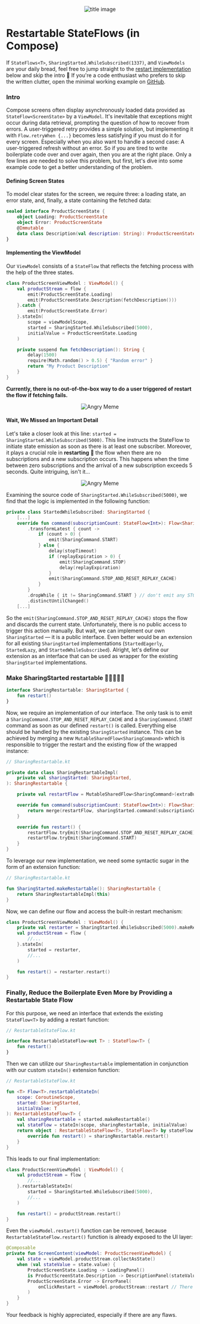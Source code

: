 <!--suppress HtmlDeprecatedAttribute -->
<p align="center">
    <img src="restartable-flow.jpg" alt="title image">
</p>

# Restartable StateFlows (in Compose) #

If `StateFlows<T>`, `SharingStarted.WhileSubscribed(1337)`, and `ViewModels` are your daily bread,
feel free to jump straight to the <a href="#intro">restart implementation</a> below and skip the intro 🧐
If you're a code enthusiast who prefers to skip the written clutter, open the minimal working example on
<a href="https://github.com/Ic-ks/restartable-flow">GitHub</a>.

### Intro ###

Compose screens often display asynchronously loaded data provided as `StateFlow<ScreenState>` by a `ViewModel`.
It's inevitable that exceptions might occur during data retrieval, prompting the question of how to recover from errors.
A user-triggered retry provides a simple solution, but implementing it with `Flow.retryWhen {...}` becomes less satisfying if you must do it for every screen. 
Especially when you also want to handle a second case: A user-triggered refresh without an error. 
So if you are tired to write boilerplate code over and over again, then you are at the right place.
Only a few lines are needed to solve this problem, but first, let's dive into some example code to get a better understanding of the problem.

#### Defining Screen States ####

To model clear states for the screen, we require three: a loading state, an error state, and, finally, a state containing the fetched data:

```kotlin
sealed interface ProductScreenState {
    object Loading: ProductScreenState
    object Error: ProductScreenState
    @Immutable
    data class Description(val description: String): ProductScreenState
}
```

#### Implementing the ViewModel ####

Our `ViewModel` consists of a `StateFlow` that reflects the fetching process with the help of the three states.

```kotlin
class ProductScreenViewModel : ViewModel() {
    val productStream = flow {
        emit(ProductScreenState.Loading)
        emit(ProductScreenState.Description(fetchDescription()))
    }.catch {
        emit(ProductScreenState.Error)
    }.stateIn(
        scope = viewModelScope,
        started = SharingStarted.WhileSubscribed(5000),
        initialValue = ProductScreenState.Loading
    )

    private suspend fun fetchDescription(): String {
        delay(1500)
        require(Math.random() > 0.5) { "Random error" }
        return "My Product Description"
    }
}
```
**Currently, there is no out-of-the-box way to do a user triggered of restart the flow if fetching fails.**

<!--suppress HtmlDeprecatedAttribute -->
<p align="center">
    <img src="angry.svg" alt="Angry Meme">
</p>

#### Wait, We Missed an Important Detail ####

Let's take a closer look at this line: `started = SharingStarted.WhileSubscribed(5000)`.
This line instructs the StateFlow to initiate state emission as soon as there is at least one subscriber.
Moreover, it plays a crucial role in **restarting** 🎉 the flow when there are no subscriptions and a new subscription occurs.
This happens when the time between zero subscriptions and the arrival of a new subscription exceeds 5 seconds. 
Quite intriguing, isn't it...

<!--suppress HtmlDeprecatedAttribute -->
<p align="center">
    <img src="thinking.svg" alt="Angry Meme">
</p>

Examining the source code of `SharingStarted.WhileSubscribed(5000)`, we find that the logic is implemented in the following function:

```kotlin
private class StartedWhileSubscribed: SharingStarted {
    [...]
    override fun command(subscriptionCount: StateFlow<Int>): Flow<SharingCommand> = subscriptionCount
        .transformLatest { count ->
            if (count > 0) {
                emit(SharingCommand.START)
            } else {
                delay(stopTimeout)
                if (replayExpiration > 0) {
                    emit(SharingCommand.STOP)
                    delay(replayExpiration)
                }
                emit(SharingCommand.STOP_AND_RESET_REPLAY_CACHE)
            }
        }
        .dropWhile { it != SharingCommand.START } // don't emit any STOP/RESET_BUFFER to start with, only START
        .distinctUntilChanged()
    [...]
```

So the `emit(SharingCommand.STOP_AND_RESET_REPLAY_CACHE)` stops the flow and discards the current state.
Unfortunately, there is no public access to trigger this action manually.
But wait, we can implement our own `SharingStarted` — it is a public interface.
Even better would be an extension for all existing `SharingStarted` implementations (`StartedEagerly`, `StartedLazy`, and `StartedWhileSubscribed`).
Alright, let's define our extension as an interface that can be used as wrapper for the existing `SharingStarted` implementations.

### Make SharingStarted restartable 🚂🌊🌊🌊🌊 <a id='intro'></a> ###

```kotlin
interface SharingRestartable: SharingStarted {
    fun restart()
}
```

Now, we require an implementation of our interface.
The only task is to emit a `SharingCommand.STOP_AND_RESET_REPLAY_CACHE` and a `SharingCommand.START` command as soon as our defined `restart()` is called.
Everything else should be handled by the existing `SharingStarted` instance.
This can be achieved by merging a new `MutableSharedFlow<SharingCommand>` which is responsible to trigger the restart and the existing flow of the wrapped instance:


```kotlin
// SharingRestartable.kt

private data class SharingRestartableImpl(
    private val sharingStarted: SharingStarted,
): SharingRestartable {

    private val restartFlow = MutableSharedFlow<SharingCommand>(extraBufferCapacity = 2)

    override fun command(subscriptionCount: StateFlow<Int>): Flow<SharingCommand> {
        return merge(restartFlow, sharingStarted.command(subscriptionCount))
    }

    override fun restart() {
        restartFlow.tryEmit(SharingCommand.STOP_AND_RESET_REPLAY_CACHE)
        restartFlow.tryEmit(SharingCommand.START)
    }
}
```

To leverage our new implementation, we need some syntactic sugar in the form of an extension function:

```kotlin
// SharingRestartable.kt

fun SharingStarted.makeRestartable(): SharingRestartable {
    return SharingRestartableImpl(this)
}
```

Now, we can define our flow and access the built-in restart mechanism:

```kotlin
class ProductScreenViewModel : ViewModel() {
    private val restarter = SharingStarted.WhileSubscribed(5000).makeRestartable()
    val productStream = flow {
        //...
    }.stateIn(
        started = restarter,
        //...
    )

    fun restart() = restarter.restart()
}
```

### Finally, Reduce the Boilerplate Even More by Providing a Restartable State Flow ###

For this purpose, we need an interface that extends the existing `StateFlow<T>` by adding a restart function:

```kotlin
// RestartableStateFlow.kt

interface RestartableStateFlow<out T> : StateFlow<T> {
    fun restart()
}

```

Then we can utilize our `SharingRestartable` implementation in conjunction with our custom `stateIn()` extension function:

```kotlin
// RestartableStateFlow.kt

fun <T> Flow<T>.restartableStateIn(
    scope: CoroutineScope,
    started: SharingStarted,
    initialValue: T
): RestartableStateFlow<T> {
    val sharingRestartable = started.makeRestartable()
    val stateFlow = stateIn(scope, sharingRestartable, initialValue)
    return object : RestartableStateFlow<T>, StateFlow<T> by stateFlow {
        override fun restart() = sharingRestartable.restart()
    }
}
```
This leads to our final implementation:

```kotlin
class ProductScreenViewModel : ViewModel() {
    val productStream = flow {
        //...
    }.restartableStateIn(
        started = SharingStarted.WhileSubscribed(5000),
        //...
    )

    fun restart() = productStream.restart()
}
```

Even the `viewModel.restart()` function can be removed, because `RestartableStateFlow.restart()` function is already exposed to the UI layer:

```kotlin
@Composable
private fun ScreenContent(viewModel: ProductScreenViewModel) {
    val state = viewModel.productStream.collectAsState()
    when (val stateValue = state.value) {
        ProductScreenState.Loading -> LoadingPanel()
        is ProductScreenState.Description -> DescriptionPanel(stateValue.description)
        ProductScreenState.Error -> ErrorPanel(
            onClickRestart = viewModel.productStream::restart // There we go :)
        ) 
    }
}
```

Your feedback is highly appreciated, especially if there are any flaws.